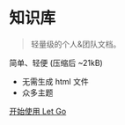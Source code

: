 <!-- _coverpage.md -->

# 知识库

> 轻量级的个人&团队文档。

 简单、轻便 (压缩后 ~21kB)
- 无需生成 html 文件
- 众多主题


[开始使用 Let Go](/README.md)
